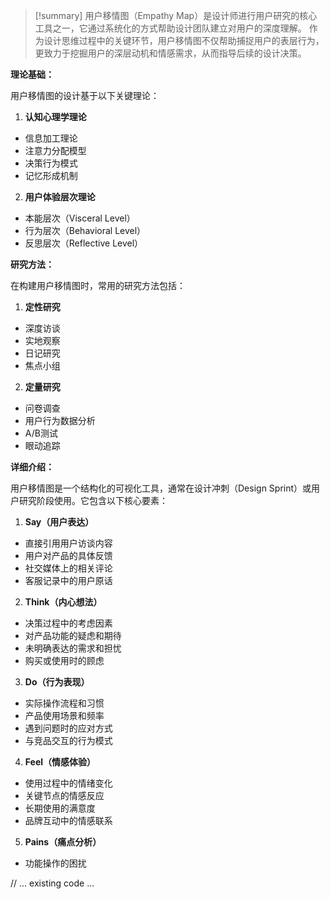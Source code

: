 > [!summary] 用户移情图（Empathy Map）是设计师进行用户研究的核心工具之一，它通过系统化的方式帮助设计团队建立对用户的深度理解。
> 作为设计思维过程中的关键环节，用户移情图不仅帮助捕捉用户的表层行为，更致力于挖掘用户的深层动机和情感需求，从而指导后续的设计决策。

**理论基础：**

用户移情图的设计基于以下关键理论：

1. **认知心理学理论**
- 信息加工理论
- 注意力分配模型
- 决策行为模式
- 记忆形成机制

2. **用户体验层次理论**
- 本能层次（Visceral Level）
- 行为层次（Behavioral Level）
- 反思层次（Reflective Level）

**研究方法：**

在构建用户移情图时，常用的研究方法包括：

1. **定性研究**
- 深度访谈
- 实地观察
- 日记研究
- 焦点小组

2. **定量研究**
- 问卷调查
- 用户行为数据分析
- A/B测试
- 眼动追踪

**详细介绍：**

用户移情图是一个结构化的可视化工具，通常在设计冲刺（Design Sprint）或用户研究阶段使用。它包含以下核心要素：

1. **Say（用户表达）**
- 直接引用用户访谈内容
- 用户对产品的具体反馈
- 社交媒体上的相关评论
- 客服记录中的用户原话

2. **Think（内心想法）**
- 决策过程中的考虑因素
- 对产品功能的疑虑和期待
- 未明确表达的需求和担忧
- 购买或使用时的顾虑

3. **Do（行为表现）**
- 实际操作流程和习惯
- 产品使用场景和频率
- 遇到问题时的应对方式
- 与竞品交互的行为模式

4. **Feel（情感体验）**
- 使用过程中的情绪变化
- 关键节点的情感反应
- 长期使用的满意度
- 品牌互动中的情感联系

5. **Pains（痛点分析）**
- 功能操作的困扰

// ... existing code ...
